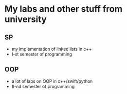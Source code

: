 # My labs and other stuff from university
## SP
* my implementation of linked lists in c++
* I-st semester of programming
## OOP
* a lot of labs on OOP in c++/swift/python
* II-nd semester of programming

